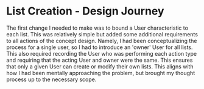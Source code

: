 # List Creation - Design Journey
The first change I needed to make was to bound a User characteristic to each list. This was relatively simple but added some additional requirements to all actions of the concept design. Namely, I had been conceptualizing the process for a single user, so I had to introduce an 'owner' User for all lists. This also required recording the User who was performing each action type and requiring that the acting User and owner were the same. This ensures that only a given User can create or modify their own lists. This aligns with how I had been mentally approaching the problem, but brought my thought process up to the necessary scope. 